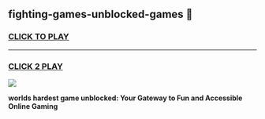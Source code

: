 
## fighting-games-unblocked-games 👋
<h3>
<a href="https://premium.freeplayer.one?title=fighting-games-unblocked-games&ref=14F">CLICK TO PLAY</a></h3>
<hr>

<h3>
<a href="https://premium.freeplayer.one?title=fighting-games-unblocked-games&ref=14F">CLICK 2 PLAY</a>
  
</h3>

<a href="https://premium.freeplayer.one?title=fighting-games-unblocked-games&ref=12F/"><img src="https://clearcache.store/games.png"></a>


**worlds hardest game unblocked: Your Gateway to Fun and Accessible Online Gaming**

